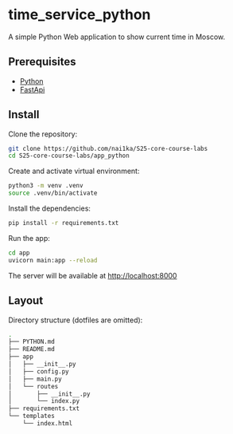 # time_service_python

A simple Python Web application to show current time in Moscow.

## Prerequisites

- [Python](https://www.python.org/downloads/)
- [FastApi](https://fastapi.tiangolo.com/)

## Install

Clone the repository:

```sh
git clone https://github.com/nai1ka/S25-core-course-labs
cd S25-core-course-labs/app_python
```

Create and activate virtual environment:

```sh
python3 -m venv .venv
source .venv/bin/activate
```

Install the dependencies:

```sh
pip install -r requirements.txt
```

Run the app:

```sh
cd app
uvicorn main:app --reload
```

The server will be available at [http://localhost:8000](http://localhost:8000)

## Layout

Directory structure (dotfiles are omitted):

```sh
.
├── PYTHON.md
├── README.md
├── app
│   ├── __init__.py
│   ├── config.py
│   ├── main.py
│   └── routes
│       ├── __init__.py
│       └── index.py
├── requirements.txt
└── templates
    └── index.html
```
